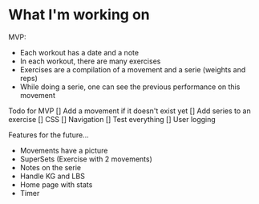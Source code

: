 # What I'm working on

MVP:
- Each workout has a date and a note
- In each workout, there are many exercises
- Exercises are a compilation of a movement and a serie (weights and reps)
- While doing a serie, one can see the previous performance on this movement

Todo for MVP
[] Add a movement if it doesn't exist yet
[] Add series to an exercise
[] CSS
[] Navigation
[] Test everything
[] User logging

Features for the future...
- Movements have a picture
- SuperSets (Exercise with 2 movements)
- Notes on the serie
- Handle KG and LBS
- Home page with stats
- Timer

